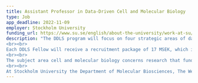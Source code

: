 ```yaml
---
title: Assistant Professor in Data-Driven Cell and Molecular Biology
type: Job
app_deadline: 2022-11-09
employer: Stockholm University
funding_url: https://www.su.se/english/about-the-university/work-at-su/available-jobs?rmpage=job&rmjob=18793&rmlang=UK
description: "The DDLS program will focus on four strategic areas of data-driven research: cell and molecular biology, evolution and biodiversity, precision medicine and diagnostics, epidemiology and infection biology. The first 20 junior group leaders to join the DDLS Fellows program are now recruited to different Swedish universities.
<br><br>
Each DDLS Fellow will receive a recruitment package of 17 MSEK, which is meant to cover 5 years of his/her own salary, two PhD students and two postdoc positions, as well as running costs. The Fellow positions are tenure-track, and the universities/organizations will assume the long-term responsibility of their support as tenured faculty.
<br><br>
The subject area cell and molecular biology concerns research that fundamentally transforms our knowledge about how cells function by peering into their molecular components in time and space, from single molecules to native tissue environments. This research subject area aims to lead the development or application of novel data-driven methods relying on machine learning, artificial intelligence, or other computational techniques to analyze, integrate and make sense of cell and molecular data.
<br><br>
At Stockholm University the Department of Molecular Biosciences, The Wenner-Gren Institute is looking to fill a position as DDLS fellow in data driven cell and molecular biology."
---
```

